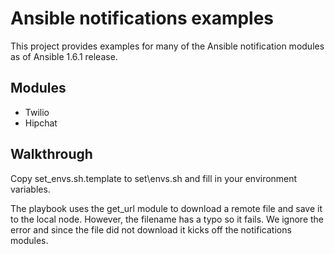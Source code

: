 # Ansible notifications examples
This project provides examples for many of the Ansible notification modules
as of Ansible 1.6.1 release.

## Modules
* Twilio
* Hipchat

## Walkthrough
Copy set\_envs.sh.template to set\envs.sh and fill in your environment 
variables. 

The playbook uses the get\_url module to download a remote file
and save it to the local node. However, the filename has a typo so it fails.
We ignore the error and since the file did not download it kicks off the 
notifications modules.

